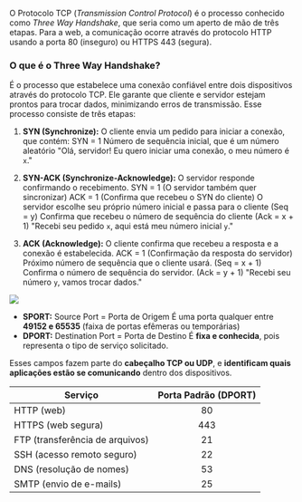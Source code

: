 O Protocolo TCP (*Transmission Control Protocol*) é o processo conhecido como *Three Way Handshake*, que seria como um aperto de mão de três etapas. Para a web, a comunicação ocorre através do protocolo HTTP usando a porta 80 (inseguro) ou HTTPS 443 (segura).
### O que é o Three Way Handshake?
É o processo que estabelece uma conexão confiável entre dois dispositivos através do protocolo TCP. Ele garante que cliente e servidor estejam prontos para trocar dados, minimizando erros de transmissão. Esse processo consiste de três etapas:
1. **SYN (Synchronize):** O cliente envia um pedido para iniciar a conexão, que contém:
	SYN = 1
	Número de sequência inicial, que é um número aleatório
	"Olá, servidor! Eu quero iniciar uma conexão, o meu número é `x`."

2. **SYN-ACK (Synchronize-Acknowledge):** O servidor responde confirmando o recebimento.
	SYN = 1 (O servidor também quer sincronizar)
	ACK = 1 (Confirma que recebeu o SYN do cliente)
	O servidor escolhe seu próprio número inicial e passa para o cliente (Seq = y)
	Confirma que recebeu o número de sequência do cliente (Ack = x + 1)
	"Recebi seu pedido `x`, aqui está meu número inicial `y`."

3. **ACK (Acknowledge):** O cliente confirma que recebeu a resposta e a conexão é estabelecida.
	ACK = 1 (Confirmação da resposta do servidor)
	Próximo número de sequência que o cliente usará. (Seq = x + 1)
	Confirma o número de sequência do servidor. (Ack = y + 1)
	"Recebi seu número `y`, vamos trocar dados."

![](syn-synack-ack.jpeg)

- **SPORT:** Source Port = Porta de Origem 
	É uma porta qualquer entre **49152 e 65535** (faixa de portas efêmeras ou temporárias)
- **DPORT:** Destination Port = Porta de Destino
	É **fixa e conhecida**, pois representa o tipo de serviço solicitado.

Esses campos fazem parte do **cabeçalho TCP ou UDP**, e **identificam quais aplicações estão se comunicando** dentro dos dispositivos.

| Serviço                         | Porta Padrão (DPORT) |
| ------------------------------- | :------------------: |
| HTTP (web)                      |          80          |
| HTTPS (web segura)              |         443          |
| FTP (transferência de arquivos) |          21          |
| SSH (acesso remoto seguro)      |          22          |
| DNS (resolução de nomes)        |          53          |
| SMTP (envio de e-mails)         |          25          |

